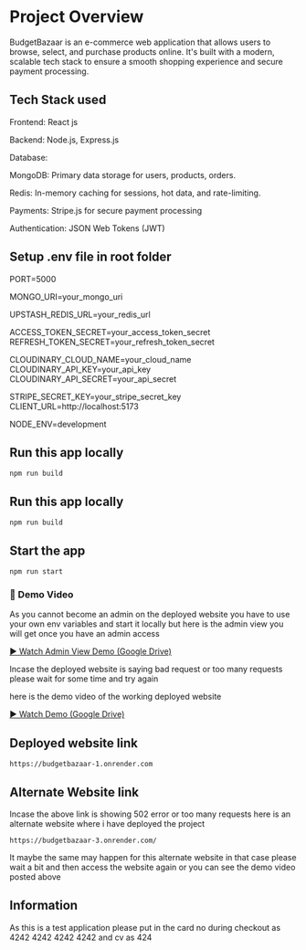 
# Project Overview

BudgetBazaar is an e-commerce web application that allows users to browse, select, and purchase products online. It's built with a modern, scalable tech stack to ensure a smooth shopping experience and secure payment processing.




## Tech Stack used

Frontend: React js

Backend: Node.js, Express.js

Database:

MongoDB: Primary data storage for users, products, orders.

Redis: In-memory caching for sessions, hot data, and rate-limiting.

Payments: Stripe.js for secure payment processing

Authentication: JSON Web Tokens (JWT)
## Setup .env file in root folder


PORT=5000

MONGO_URI=your_mongo_uri

UPSTASH_REDIS_URL=your_redis_url

ACCESS_TOKEN_SECRET=your_access_token_secret
REFRESH_TOKEN_SECRET=your_refresh_token_secret

CLOUDINARY_CLOUD_NAME=your_cloud_name
CLOUDINARY_API_KEY=your_api_key
CLOUDINARY_API_SECRET=your_api_secret

STRIPE_SECRET_KEY=your_stripe_secret_key
CLIENT_URL=http://localhost:5173

NODE_ENV=development

## Run this app locally

    npm run build
## Run this app locally

    npm run build
## Start the app

    npm run start
### 🎥 Demo Video

As you cannot become an admin on the deployed website you have to use your own env variables and start it locally but here is the admin view you will get once you have an admin access

[▶️ Watch Admin View Demo (Google Drive)](https://drive.google.com/file/d/17KFXWIyqjF8b906VXA8eX1mN2N8PGRhC/preview)

Incase the deployed website is saying bad request or too many requests please wait for some time and try again

here is the demo video of the working deployed website

[▶️ Watch Demo (Google Drive)](https://drive.google.com/file/d/1gYkSSJnvf9oUCadKWiDmvFMcS8_uorSw/preview)

    
## Deployed website link

    https://budgetbazaar-1.onrender.com
## Alternate Website link

Incase the above link is showing 502 error or too many requests here is an alternate website where i have deployed the project

    https://budgetbazaar-3.onrender.com/
It maybe the same may happen for this alternate website in that case please wait a bit and then access the website again or you can see the demo video posted above    

    

## Information

As this is a test application please put in the card no during checkout as 4242 4242 4242 4242   and cv as 424
